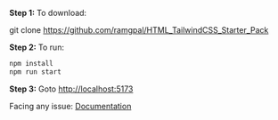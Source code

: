 **Step 1:** To download:

git clone <https://github.com/ramgpal/HTML_TailwindCSS_Starter_Pack>

**Step 2:** To run:

```bash
npm install
npm run start
```

**Step 3:** Goto [http://localhost:5173](http://localhost:5173)

Facing any issue: [Documentation](https://tailwindcss.com/docs/installation/using-postcss)
